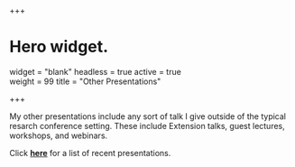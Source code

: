 +++
# Hero widget.
widget = "blank"
headless = true
active = true  
weight = 99
title = "Other Presentations"

+++

My other presentations include any sort of talk I give outside of the typical resarch conference setting. These include Extension talks, guest lectures, workshops, and webinars.

Click [**here**](/post/presentation_list) for a list of recent presentations.
